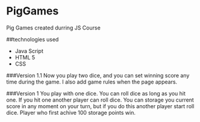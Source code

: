 # PigGames
Pig Games created durring JS Course

##technologies used
* Java Script
* HTML 5
* CSS

###Version 1.1
Now you play two dice, and you can set winning score any time during the game.
I also add game rules when the page appears.

###Version 1
You play with one dice. You can roll dice as long as you hit one. If you hit one another player can roll dice. You can storage you current score in any moment on your turn, but if you do this another player start roll dice. 
Player who first achive 100 storage points win.
